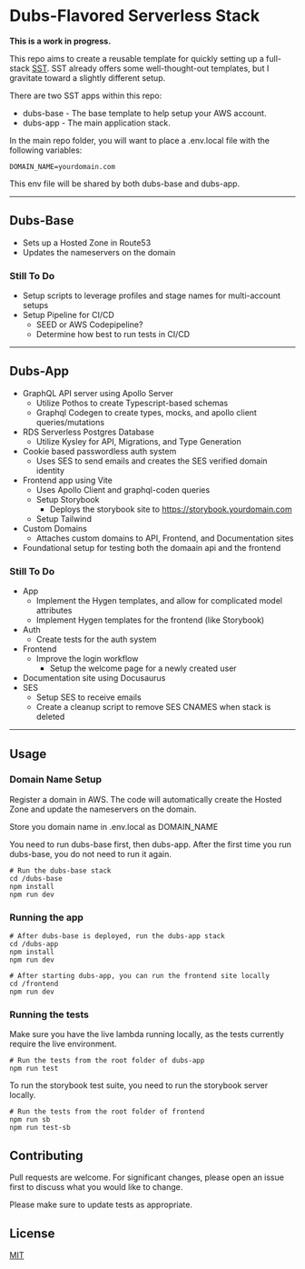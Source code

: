 # Dubs-Flavored Serverless Stack

**This is a work in progress.**

This repo aims to create a reusable template for quickly setting up a full-stack [SST](https://sst.dev). SST already offers some well-thought-out templates, but I gravitate toward a slightly different setup.

There are two SST apps within this repo:

- dubs-base - The base template to help setup your AWS account.
- dubs-app - The main application stack.

In the main repo folder, you will want to place a .env.local file with the following variables:

```
DOMAIN_NAME=yourdomain.com
```

This env file will be shared by both dubs-base and dubs-app.

---

## Dubs-Base

- Sets up a Hosted Zone in Route53
- Updates the nameservers on the domain

### Still To Do

- Setup scripts to leverage profiles and stage names for multi-account setups
- Setup Pipeline for CI/CD
  - SEED or AWS Codepipeline?
  - Determine how best to run tests in CI/CD

---

## Dubs-App

- GraphQL API server using Apollo Server
  - Utilize Pothos to create Typescript-based schemas
  - Graphql Codegen to create types, mocks, and apollo client queries/mutations
- RDS Serverless Postgres Database
  - Utilize Kysley for API, Migrations, and Type Generation
- Cookie based passwordless auth system
  - Uses SES to send emails and creates the SES verified domain identity
- Frontend app using Vite
  - Uses Apollo Client and graphql-coden queries
  - Setup Storybook
    - Deploys the storybook site to https://storybook.yourdomain.com
  - Setup Tailwind
- Custom Domains
  - Attaches custom domains to API, Frontend, and Documentation sites
- Foundational setup for testing both the domaain api and the frontend

### Still To Do

- App
  - Implement the Hygen templates, and allow for complicated model attributes
  - Implement Hygen templates for the frontend (like Storybook)
- Auth
  - Create tests for the auth system
- Frontend
  - Improve the login workflow
    - Setup the welcome page for a newly created user
- Documentation site using Docusaurus
- SES
  - Setup SES to receive emails
  - Create a cleanup script to remove SES CNAMES when stack is deleted

---

## Usage

### Domain Name Setup

Register a domain in AWS. The code will automatically create the Hosted Zone and update the nameservers on the domain.

Store you domain name in .env.local as DOMAIN_NAME

You need to run dubs-base first, then dubs-app. After the first time you run dubs-base, you do not need to run it again.

```shell
# Run the dubs-base stack
cd /dubs-base
npm install
npm run dev
```

### Running the app

```shell
# After dubs-base is deployed, run the dubs-app stack
cd /dubs-app
npm install
npm run dev

# After starting dubs-app, you can run the frontend site locally
cd /frontend
npm run dev
```

### Running the tests

Make sure you have the live lambda running locally, as the tests currently require the live environment.

```shell
# Run the tests from the root folder of dubs-app
npm run test
```

To run the storybook test suite, you need to run the storybook server locally.

```shell
# Run the tests from the root folder of frontend
npm run sb
npm run test-sb
```

## Contributing

Pull requests are welcome. For significant changes, please open an issue first
to discuss what you would like to change.

Please make sure to update tests as appropriate.

## License

[MIT](https://choosealicense.com/licenses/mit/)
